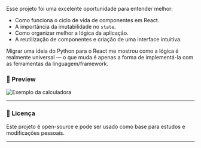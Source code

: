 Esse projeto foi uma excelente oportunidade para entender melhor:

- Como funciona o ciclo de vida de componentes em React.
- A importância da imutabilidade no `state`.
- Como organizar melhor a lógica da aplicação.
- A reutilização de componentes e criação de uma interface intuitiva.

Migrar uma ideia do Python para o React me mostrou como a lógica é realmente universal — o que muda é apenas a forma de implementá-la com as ferramentas da linguagem/framework.

### 📸 Preview

![Exemplo da calculadora](![image](https://github.com/user-attachments/assets/13a6579c-199a-47c9-b67a-efe1a82500ac)
)

---

### 📄 Licença

Este projeto é open-source e pode ser usado como base para estudos e modificações pessoais.

---
